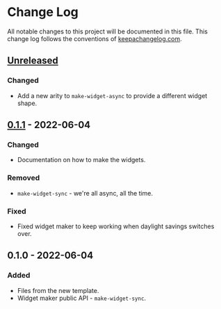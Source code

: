 # Change Log
All notable changes to this project will be documented in this file. This change log follows the conventions of [keepachangelog.com](http://keepachangelog.com/).

## [Unreleased]
### Changed
- Add a new arity to `make-widget-async` to provide a different widget shape.

## [0.1.1] - 2022-06-04
### Changed
- Documentation on how to make the widgets.

### Removed
- `make-widget-sync` - we're all async, all the time.

### Fixed
- Fixed widget maker to keep working when daylight savings switches over.

## 0.1.0 - 2022-06-04
### Added
- Files from the new template.
- Widget maker public API - `make-widget-sync`.

[Unreleased]: https://github.com/your-name/vending-machine/compare/0.1.1...HEAD
[0.1.1]: https://github.com/your-name/vending-machine/compare/0.1.0...0.1.1
